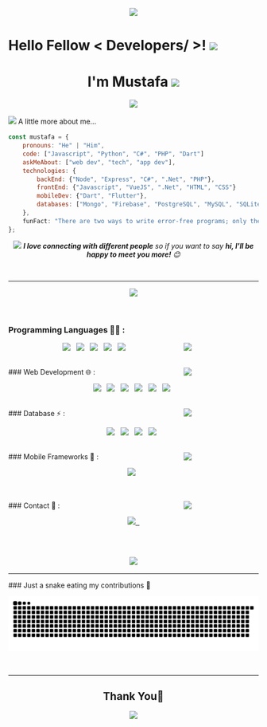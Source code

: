 <p align="center">
  <img src="https://capsule-render.vercel.app/api?type=waving&color=gradient&height=90"
</p>
<h1> Hello Fellow < Developers/ >! <img src = "https://raw.githubusercontent.com/MartinHeinz/MartinHeinz/master/wave.gif" width = 40> </h1>

<h1 align="center">I'm Mustafa
<img src="https://media.giphy.com/media/v1.Y2lkPTc5MGI3NjExNWJ6M2p3ODNzdzhxaXZpZ2wydjE1Yjc5bjVvcnY3enpzZ2p0a2pxdSZlcD12MV9pbnRlcm5hbF9naWZfYnlfaWQmY3Q9Zw/t5o2ltcX718cM0Rgwk/giphy.gif" width="35"></h1>
<p align="center">
<img src="https://media.giphy.com/media/RWBVtJjRnEsYUjNcQv/giphy.gif" width="250">
</p>
<img src="https://media.giphy.com/media/VgCDAzcKvsR6OM0uWg/giphy.gif" width="50"> A little more about me...  

```javascript
const mustafa = {
    pronouns: "He" | "Him",
    code: ["Javascript", "Python", "C#", "PHP", "Dart"]
    askMeAbout: ["web dev", "tech", "app dev"],
    technologies: {
        backEnd: {"Node", "Express", "C#", ".Net", "PHP"},
		frontEnd: {"Javascript", "VueJS", ".Net", "HTML", "CSS"}
        mobileDev: {"Dart", "Flutter"},
        databases: ["Mongo", "Firebase", "PostgreSQL", "MySQL", "SQLite"},
    },
    funFact: "There are two ways to write error-free programs; only the third one works"
};
```
<p align='center'>
<img src="https://media.giphy.com/media/LnQjpWaON8nhr21vNW/giphy.gif" width="60"> <em><b>I love connecting with different people</b> so if you want to say <b>hi, I'll be happy to meet you more!</b> 😊</em>
</p>
<br>
<hr>
<p align="center">
<img src="https://media.giphy.com/media/v1.Y2lkPTc5MGI3NjExZTc4Mnd1enVmcjRkNWhrcno1NndwOW56ZTZrZjgxZnV2NjR1dXYxdSZlcD12MV9pbnRlcm5hbF9naWZfYnlfaWQmY3Q9Zw/IcRQvA7wOlDQsKCySt/giphy.gif">
</p>
<br>

### Programming Languages 👨‍💻 :
<img align="right" src="https://media.giphy.com/media/v1.Y2lkPTc5MGI3NjExcWhlZGtpM2txY3R1d2V2emd4N3R0MTExZHBxdXZvY3N2aTNnNm80dCZlcD12MV9pbnRlcm5hbF9naWZfYnlfaWQmY3Q9cw/PnMbx8Qc6h9hQgWj75/giphy.gif" width=30%>
<p align="center">
<img src="https://img.shields.io/badge/C%23-239120?style=for-the-badge&logo=c-sharp&logoColor=white">&nbsp;&nbsp;
<img src="https://img.shields.io/badge/python-3670A0?style=for-the-badge&logo=python&logoColor=ffdd54">&nbsp;&nbsp;
<img src="https://img.shields.io/badge/JavaScript-F7DF1E?style=for-the-badge&logo=javascript&logoColor=black">&nbsp;&nbsp;
<img src="https://img.shields.io/badge/php-%23777BB4.svg?style=for-the-badge&logo=php&logoColor=white">&nbsp;&nbsp;
<img src="https://img.shields.io/badge/Dart-0175C2?style=for-the-badge&logo=dart&logoColor=white">&nbsp;&nbsp;
</p>
<br>
### Web Development 🌐 :
<img align="right" src="https://media.giphy.com/media/v1.Y2lkPTc5MGI3NjExZ21ybW40Z3lhd2xiaGhzdzJjZThyMzlyZjhvajVhaDZwa280YnY2bSZlcD12MV9pbnRlcm5hbF9naWZfYnlfaWQmY3Q9cw/Xw16pzyVg8Q0cRgh4N/giphy.gif" width=30%>
<p align='center'>
<img src="https://img.shields.io/badge/JavaScript-F7DF1E?style=for-the-badge&logo=javascript&logoColor=black">&nbsp;&nbsp;
<img src="https://img.shields.io/badge/node.js-6DA55F?style=for-the-badge&logo=node.js&logoColor=white">&nbsp;&nbsp;
<img src="https://img.shields.io/badge/Vue.js-35495E?style=for-the-badge&logo=vue.js&logoColor=4FC08D">&nbsp;&nbsp;
<img src="https://img.shields.io/badge/.NET-5C2D91?style=for-the-badge&logo=.net&logoColor=white">&nbsp;&nbsp;
<img src="https://img.shields.io/badge/html5-%23E34F26.svg?style=for-the-badge&logo=html5&logoColor=white">&nbsp;&nbsp;
<img src="https://img.shields.io/badge/css3-%231572B6.svg?style=for-the-badge&logo=css3&logoColor=white">&nbsp;&nbsp;
</p>
<br>
### Database ⚡ :
<img align="right" src="https://media.giphy.com/media/v1.Y2lkPTc5MGI3NjExeTB2eWQwNnN4YW1tdGtwczhqdmlrNDVqcWJlNGVobDM0MHc1d2JkcSZlcD12MV9pbnRlcm5hbF9naWZfYnlfaWQmY3Q9cw/nKT4CZhmNUj9HdtBhe/giphy.gif" width=30%>
<p align='center'>
<img src="https://img.shields.io/badge/MySQL-00000F?style=for-the-badge&logo=mysql&logoColor=white">&nbsp;&nbsp;
<img src="https://img.shields.io/badge/PostgreSQL-316192?style=for-the-badge&logo=postgresql&logoColor=white">&nbsp;&nbsp;
<img src="https://img.shields.io/badge/MongoDB-4EA94B?style=for-the-badge&logo=mongodb&logoColor=white">&nbsp;&nbsp;
<img src="https://img.shields.io/badge/SQLite-07405E?style=for-the-badge&logo=sqlite&logoColor=white">&nbsp;&nbsp;
</p>
<br>
### Mobile Frameworks 📱 :
<img align="right" src="https://media.giphy.com/media/v1.Y2lkPTc5MGI3NjExcjZzbTA3Nm0wM3I0Z2JweDB1eHpnMzA3dDl2Y2R0ZmNuc2VwM2t3eCZlcD12MV9pbnRlcm5hbF9naWZfYnlfaWQmY3Q9cw/WPsfOCbCRkXjCmpzK9/giphy.gif" width=30%>
<p align='center'>
<img src="https://img.shields.io/badge/Flutter-02569B?style=for-the-badge&logo=flutter&logoColor=white">&nbsp;&nbsp;
</p>
<br>
<br>
### Contact 📱 :
<img align="right" src="https://media.giphy.com/media/v1.Y2lkPTc5MGI3NjExMzduenBjYnZjeXZxaHQ5cXFnNDNkaTk5cnRuMHR1NWZlNWl2Zjh0ayZlcD12MV9pbnRlcm5hbF9naWZfYnlfaWQmY3Q9cw/cm9zPowdP1XdBOAPhu/giphy.gif" width=30%>
<p align='center'>
<a href='mustafasmnc@gmail.com'>
<img src="https://img.shields.io/badge/Gmail-D14836?style=for-the-badge&logo=gmail&logoColor=white">&nbsp;&nbsp;
</a>
</p>
<br>
<br>
<p align="center">
<img src="https://media.giphy.com/media/v1.Y2lkPTc5MGI3NjExeTR1OTRjZXlxeDFkaDRvbzcxdWdnbmtpenE2bDR3OXdicmNweW1pMCZlcD12MV9pbnRlcm5hbF9naWZfYnlfaWQmY3Q9cw/zv7eH91tPkwRZmayVp/giphy.gif" width="100">
</p>
<hr>
### Just a snake eating my contributions 🐍
<p align='center'>
<img src="https://github.com/chinmay29hub/chinmay29hub/raw/output/github-contribution-grid-snake.svg">
</p>
<br>
<hr>
<h2 align='center'>Thank You🧐</h2>
<p align="center">
  <img src="https://capsule-render.vercel.app/api?type=waving&color=gradient&height=90&section=footer"/>
</p>
<br>
